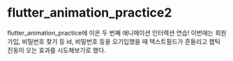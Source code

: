 # flutter_animation_practice2

flutter_animation_practice에 이은 두 번째 애니메이션 인터렉션 연습!
이번에는 회원가입, 비밀번호 찾기 등 id, 비밀번호 등을 오기입했을 때
텍스트필드가 흔들리고 햅틱 진동이 오는 효과를 시도해보기로 했다.
